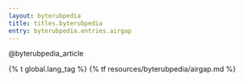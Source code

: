 ```yaml
---
layout: byterubpedia
title: titles.byterubpedia
entry: byterubpedia.entries.airgap
---
```


@byterubpedia_article

{% t global.lang_tag %}
{% tf resources/byterubpedia/airgap.md %}
